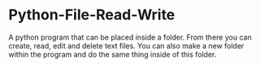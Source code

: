 # Python-File-Read-Write
A python program that can be placed inside a folder. From there you can create, read, edit and delete text files. You can also make a new folder within the program and do the same thing inside of this folder.
